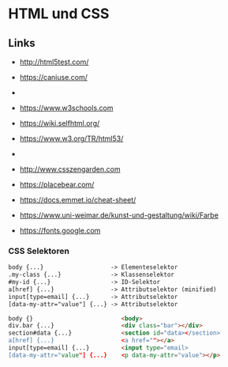# HTML und CSS

## Links
- http://html5test.com/
- https://caniuse.com/
- 
- https://www.w3schools.com
- https://wiki.selfhtml.org/
- https://www.w3.org/TR/html53/
- 
- http://www.csszengarden.com
- https://placebear.com/
- https://docs.emmet.io/cheat-sheet/

- https://www.uni-weimar.de/kunst-und-gestaltung/wiki/Farbe
- https://fonts.google.com

### CSS Selektoren
```html
body {...}                   -> Elementeselektor
.my-class {...}              -> Klassenselektor
#my-id {...}                 -> ID-Selektor
a[href] {...}                -> Attributselektor (minified)
input[type=email] {...}      -> Attributselektor
[data-my-attr="value"] {...} -> Attributselektor

body {}                         <body>
div.bar {...}                   <div class="bar"></div>
section#data {...}              <section id="data></section>
a[href] {...}                   <a href=""></a>
input[type=email] {...}         <input type="email>
[data-my-attr="value"] {...}    <p data-my-attr="value"></p>
```